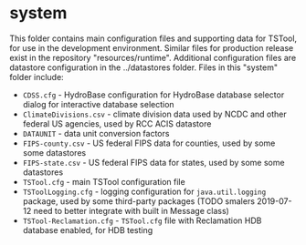 # system #

This folder contains main configuration files and supporting data for TSTool, for use in the development environment.
Similar files for production release exist in the repository "resources/runtime".
Additional configuration files are datastore configuration in the ../datastores folder.
Files in this "system" folder include:

* `CDSS.cfg` - HydroBase configuration for HydroBase database selector dialog for interactive database selection
* `ClimateDivisions.csv` - climate division data used by NCDC and other federal US agencies, used by RCC ACIS datastore
* `DATAUNIT` - data unit conversion factors
* `FIPS-county.csv` - US federal FIPS data for counties, used by some some datastores
* `FIPS-state.csv` - US federal FIPS data for states, used by some some datastores
* `TSTool.cfg` - main TSTool configuration file
* `TSToolLogging.cfg` - logging configuration for `java.util.logging` package, used by some third-party packages
(TODO smalers 2019-07-12 need to better integrate with built in Message class)
* `TSTool-Reclamation.cfg` - `TSTool.cfg` file with Reclamation HDB database enabled, for HDB testing
